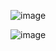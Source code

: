 ![image](https://user-images.githubusercontent.com/122611579/216255952-5b098eff-a9b1-48cf-92f8-7a58f663f3dd.png)


![image](https://user-images.githubusercontent.com/122611579/216256093-150b54cf-a983-4acf-908a-cab216420903.png)
